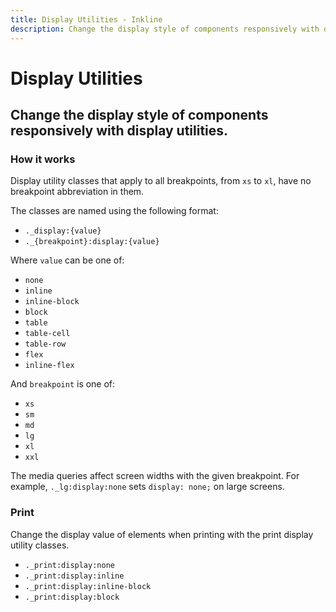 ```yaml
---
title: Display Utilities - Inkline
description: Change the display style of components responsively with display utilities. 
---
```


<script setup>
import {
    DisplayBlockExample,
    DisplayInlineExample
} from '@inkline/inkline/stories/utilities/display';
import { default as DisplayBlockExampleHTML } from '@inkline/inkline/stories/utilities/display/block.html?raw';
import { default as DisplayInlineExampleHTML } from '@inkline/inkline/stories/utilities/display/inline.html?raw';
</script>

# Display Utilities

## Change the display style of components responsively with display utilities. 

### How it works
Display utility classes that apply to all breakpoints, from `xs` to `xl`, have no breakpoint abbreviation in them. 

The classes are named using the following format:

<div v-pre>

- `._display:{value}`<span/>
- `._{breakpoint}:display:{value}`<span/> 

</div>

Where `value` can be one of:
- `none`
- `inline`
- `inline-block`
- `block`
- `table`
- `table-cell`
- `table-row`
- `flex`
- `inline-flex`

And `breakpoint` is one of:
- `xs`
- `sm`
- `md`
- `lg`
- `xl`
- `xxl`

The media queries affect screen widths with the given breakpoint. For example, `._lg:display:none` sets `display: none;` on large screens.

<example :component="DisplayInlineExample" :html="DisplayInlineExampleHTML"></example>

<example :component="DisplayBlockExample" :html="DisplayBlockExampleHTML"></example>

### Print
Change the display value of elements when printing with the print display utility classes.

- `._print:display:none`
- `._print:display:inline`
- `._print:display:inline-block`
- `._print:display:block`
